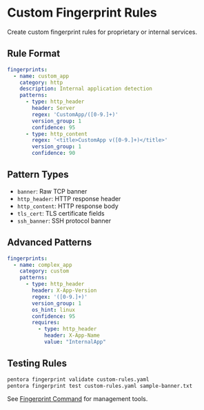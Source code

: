 # Custom Fingerprint Rules

Create custom fingerprint rules for proprietary or internal services.

## Rule Format

```yaml
fingerprints:
  - name: custom_app
    category: http
    description: Internal application detection
    patterns:
      - type: http_header
        header: Server
        regex: 'CustomApp/([0-9.]+)'
        version_group: 1
        confidence: 95
      - type: http_content
        regex: '<title>CustomApp v([0-9.]+)</title>'
        version_group: 1
        confidence: 90
```

## Pattern Types

- `banner`: Raw TCP banner
- `http_header`: HTTP response header
- `http_content`: HTTP response body
- `tls_cert`: TLS certificate fields
- `ssh_banner`: SSH protocol banner

## Advanced Patterns

```yaml
fingerprints:
  - name: complex_app
    category: custom
    patterns:
      - type: http_header
        header: X-App-Version
        regex: '([0-9.]+)'
        version_group: 1
        os_hint: linux
        confidence: 95
        requires:
          - type: http_header
            header: X-App-Name
            value: "InternalApp"
```

## Testing Rules

```bash
pentora fingerprint validate custom-rules.yaml
pentora fingerprint test custom-rules.yaml sample-banner.txt
```

See [Fingerprint Command](/docs/cli/fingerprint) for management tools.
